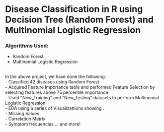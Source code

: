 # Disease Classification in R using Decision Tree (Random Forest) and Multinomial Logistic Regression
### Algorithms Used:
- Random Forest
- Multinomial Logistic Regression
<br>
In the above project, we have done the following:  <br>  
- Classified 42 diseases using Random Forest  <br>  
- Acquired Feature Importance table and performed Feature Selection by selecting features above 75 percentile importance  <br>
- Used "New_Training" and "New_Testing" datasets to perform Multinomial Logistic Regression   <br>
- EDA using a series of Visualizattions showing :  <br>
  - Missing Values  <br>
  - Correlation Matrix  <br>
  - Symptom frequencies ... and more!  <br>
